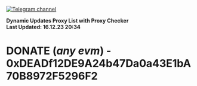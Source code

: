 [![Telegram channel](https://img.shields.io/endpoint?url=https://runkit.io/damiankrawczyk/telegram-badge/branches/master?url=https://t.me/n4z4v0d)](https://t.me/n4z4v0d) 

**Dynamic Updates Proxy List with Proxy Checker**  
**Last Updated: 16.12.23 20:34**

# DONATE (_any evm_) - 0xDEADf12DE9A24b47Da0a43E1bA70B8972F5296F2
